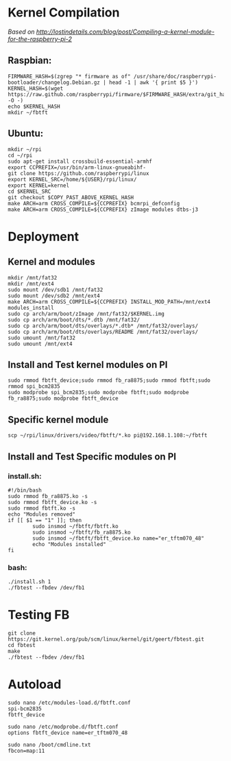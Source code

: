 # Kernel Compilation
_Based on http://lostindetails.com/blog/post/Compiling-a-kernel-module-for-the-raspberry-pi-2_

## Raspbian:
```
FIRMWARE_HASH=$(zgrep "* firmware as of" /usr/share/doc/raspberrypi-bootloader/changelog.Debian.gz | head -1 | awk '{ print $5 }')
KERNEL_HASH=$(wget https://raw.github.com/raspberrypi/firmware/$FIRMWARE_HASH/extra/git_hash -O -)
echo $KERNEL_HASH
mkdir ~/fbtft
```
## Ubuntu:
```
mkdir ~/rpi
cd ~/rpi
sudo apt-get install crossbuild-essential-armhf
export CCPREFIX=/usr/bin/arm-linux-gnueabihf-
git clone https://github.com/raspberrypi/linux
export KERNEL_SRC=/home/${USER}/rpi/linux/ 
export KERNEL=kernel
cd $KERNEL_SRC
git checkout $COPY_PAST_ABOVE_KERNEL_HASH
make ARCH=arm CROSS_COMPILE=${CCPREFIX} bcmrpi_defconfig
make ARCH=arm CROSS_COMPILE=${CCPREFIX} zImage modules dtbs-j3
```
# Deployment
## Kernel and modules
```
mkdir /mnt/fat32
mkdir /mnt/ext4
sudo mount /dev/sdb1 /mnt/fat32
sudo mount /dev/sdb2 /mnt/ext4
make ARCH=arm CROSS_COMPILE=${CCPREFIX} INSTALL_MOD_PATH=/mnt/ext4 modules_install
sudo cp arch/arm/boot/zImage /mnt/fat32/$KERNEL.img
sudo cp arch/arm/boot/dts/*.dtb /mnt/fat32/
sudo cp arch/arm/boot/dts/overlays/*.dtb* /mnt/fat32/overlays/
sudo cp arch/arm/boot/dts/overlays/README /mnt/fat32/overlays/
sudo umount /mnt/fat32
sudo umount /mnt/ext4
```
## Install and Test kernel modules on PI
```
sudo rmmod fbtft_device;sudo rmmod fb_ra8875;sudo rmmod fbtft;sudo rmmod spi_bcm2835
sudo modprobe spi_bcm2835;sudo modprobe fbtft;sudo modprobe fb_ra8875;sudo modprobe fbtft_device
```
## Specific kernel module
```
scp ~/rpi/linux/drivers/video/fbtft/*.ko pi@192.168.1.108:~/fbtft
```
## Install and Test Specific modules on PI
### install.sh:

```
#!/bin/bash
sudo rmmod fb_ra8875.ko -s
sudo rmmod fbtft_device.ko -s
sudo rmmod fbtft.ko -s
echo "Modules removed"
if [[ $1 == "1" ]]; then
        sudo insmod ~/fbtft/fbtft.ko
        sudo insmod ~/fbtft/fb_ra8875.ko
        sudo insmod ~/fbtft/fbtft_device.ko name="er_tftm070_48"
        echo "Modules installed"
fi
```
### bash:
```
./install.sh 1
./fbtest --fbdev /dev/fb1
```
# Testing FB
```
git clone https://git.kernel.org/pub/scm/linux/kernel/git/geert/fbtest.git
cd fbtest
make
./fbtest --fbdev /dev/fb1
```
# Autoload
```
sudo nano /etc/modules-load.d/fbtft.conf
spi-bcm2835
fbtft_device

sudo nano /etc/modprobe.d/fbtft.conf
options fbtft_device name=er_tftm070_48

sudo nano /boot/cmdline.txt
fbcon=map:11
```

